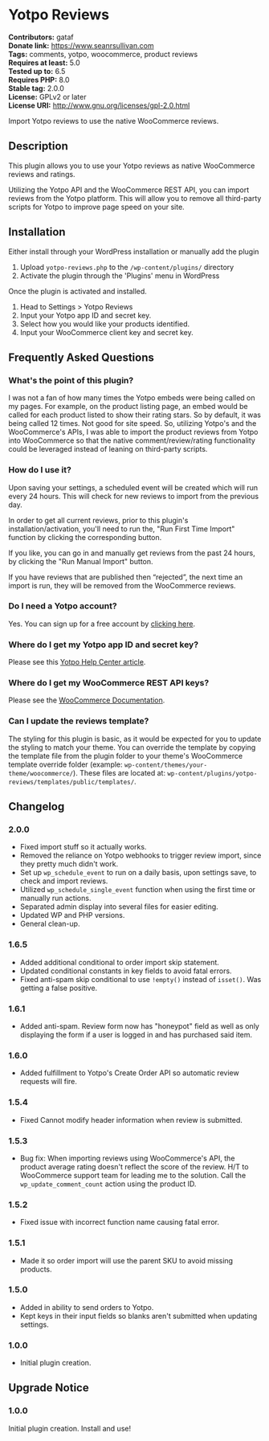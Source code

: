 # Yotpo Reviews

**Contributors:** gataf \
**Donate link:** https://www.seanrsullivan.com \
**Tags:** comments, yotpo, woocommerce, product reviews \
**Requires at least:** 5.0 \
**Tested up to:** 6.5 \
**Requires PHP:** 8.0 \
**Stable tag:** 2.0.0 \
**License:** GPLv2 or later \
**License URI:** http://www.gnu.org/licenses/gpl-2.0.html

Import Yotpo reviews to use the native WooCommerce reviews.

## Description

This plugin allows you to use your Yotpo reviews as native WooCommerce reviews and ratings.

Utilizing the Yotpo API and the WooCommerce REST API, you can import reviews from the Yotpo platform. This will allow you to remove all third-party scripts for Yotpo to improve page speed on your site.

## Installation

Either install through your WordPress installation or manually add the plugin

1. Upload `yotpo-reviews.php` to the `/wp-content/plugins/` directory
1. Activate the plugin through the 'Plugins' menu in WordPress

Once the plugin is activated and installed.

1. Head to Settings > Yotpo Reviews
1. Input your Yotpo app ID and secret key.
1. Select how you would like your products identified.
1. Input your WooCommerce client key and secret key.

## Frequently Asked Questions

### What's the point of this plugin?

I was not a fan of how many times the Yotpo embeds were being called on my pages. For example, on the product listing page, an embed would be called for each product listed to show their rating stars. So by default, it was being called 12 times. Not good for site speed. So, utilizing Yotpo's and the WooCommerce's APIs, I was able to import the product reviews from Yotpo into WooCommerce so that the native comment/review/rating functionality could be leveraged instead of leaning on third-party scripts.

### How do I use it?

Upon saving your settings, a scheduled event will be created which will run every 24 hours. This will check for new reviews to import from the previous day.

In order to get all current reviews, prior to this plugin's installation/activation, you'll need to run the, "Run First Time Import" function by clicking the corresponding button.

If you like, you can go in and manually get reviews from the past 24 hours, by clicking the "Run Manual Import" button.

If you have reviews that are published then “rejected”, the next time an import is run, they will be removed from the WooCommerce reviews.

### Do I need a Yotpo account?

Yes. You can sign up for a free account by [clicking here](https://accounts.yotpo.com/#/signup).

### Where do I get my Yotpo app ID and secret key?

Please see this [Yotpo Help Center article](https://support.yotpo.com/en/article/finding-your-yotpo-app-key-and-secret-key).

### Where do I get my WooCommerce REST API keys?

Please see the [WooCommerce Documentation](https://woocommerce.com/document/woocommerce-rest-api/).

### Can I update the reviews template? ###

The styling for this plugin is basic, as it would be expected for you to update the styling to match your theme. You can override the template by copying the template file from the plugin folder to your theme's WooCommerce template override folder (example: `wp-content/themes/your-theme/woocommerce/`). These files are located at: `wp-content/plugins/yotpo-reviews/templates/public/templates/`.

## Changelog

### 2.0.0

* Fixed import stuff so it actually works.
* Removed the reliance on Yotpo webhooks to trigger review import, since they pretty much didn't work.
* Set up `wp_schedule_event` to run on a daily basis, upon settings save, to check and import reviews.
* Utilized `wp_schedule_single_event` function when using the first time or manually run actions.
* Separated admin display into several files for easier editing.
* Updated WP and PHP versions.
* General clean-up.

### 1.6.5

* Added additional conditional to order import skip statement.
* Updated conditional constants in key fields to avoid fatal errors.
* Fixed anti-spam skip conditional to use `!empty()` instead of `isset()`. Was getting a false positive.

### 1.6.1

* Added anti-spam. Review form now has "honeypot" field as well as only displaying the form if a user is logged in and has purchased said item.

### 1.6.0

* Added fulfillment to Yotpo's Create Order API so automatic review requests will fire.

### 1.5.4

* Fixed Cannot modify header information when review is submitted.

### 1.5.3

* Bug fix: When importing reviews using WooCommerce's API, the product average rating doesn't reflect the score of the review. H/T to WooCommerce support team for leading me to the solution. Call the `wp_update_comment_count` action using the product ID.

### 1.5.2

* Fixed issue with incorrect function name causing fatal error.

### 1.5.1

* Made it so order import will use the parent SKU to avoid missing products.

### 1.5.0

* Added in ability to send orders to Yotpo.
* Kept keys in their input fields so blanks aren't submitted when updating settings.

### 1.0.0

* Initial plugin creation.

## Upgrade Notice

### 1.0.0

Initial plugin creation. Install and use!
